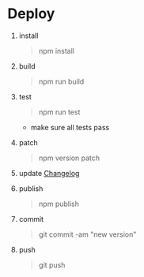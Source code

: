 # Deploy

1. install

    > npm install

1. build

    > npm run build

1. test

    > npm run test

    - make sure all tests pass

1. patch

    > npm version patch

1. update [Changelog](../CHANGELOG.md)

1. publish

    > npm publish

1. commit

    > git commit -am "new version"

1. push
    > git push